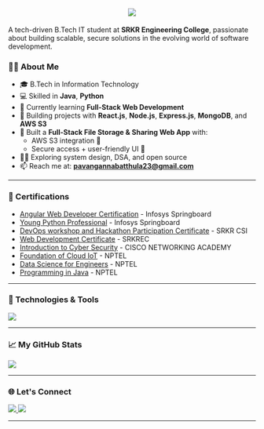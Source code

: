 <h1 align="center">
    <img src="https://readme-typing-svg.herokuapp.com/?font=Inter&size=48&center=true&vCenter=true&width=500&height=70&color=4493F8&duration=4000&lines=Hi+There!+👋;+I'm+Pavan+Kumar!;" />
</h1>

<p>A tech-driven B.Tech IT student at <strong>SRKR Engineering College</strong>, passionate about building scalable, secure solutions in the evolving world of software development.</p>

### 👨‍💻 About Me
- 🎓 B.Tech in Information Technology
- 💻 Skilled in **Java**, **Python**  
- 🌱 Currently learning **Full-Stack Web Development**
- 🔭 Building projects with **React.js**, **Node.js**, **Express.js**, **MongoDB**, and **AWS S3**
- 🚀 Built a **Full-Stack File Storage & Sharing Web App** with:
  - AWS S3 integration 📂
  - Secure access + user-friendly UI 🔐
- 🧑‍💻 Exploring system design, DSA, and open source  
- 📫 Reach me at: **pavangannabatthula23@gmail.com**

---
### 🏅 Certifications
- [Angular Web Developer Certification](https://github.com/thepavan23/certifications/blob/main/Infosy%20Springboard%20Angular%20web%20developer%20certification.pdf) - Infosys Springboard
- [Young Python Professional](https://github.com/thepavan23/certifications/blob/main/Infosys%20Springboard%20python%20certificate%20Pavan%20(1).pdf) - Infosys Springboard
- [DevOps workshop and Hackathon Participation Certificate](https://github.com/thepavan23/certifications/blob/main/Workshop%20%26%20Hackathon%20Certificates.pdf) - SRKR CSI
- [Web Development Certificate](https://github.com/thepavan23/certifications/blob/main/IT-STP-24-020%20certificate.pdf) - SRKREC
- [Introduction to Cyber Security](https://github.com/thepavan23/certifications/blob/main/PAVAN%20KUMARGANNABATHULA-SKL_2023_SRKR_IC-certificate%20(1).pdf) - CISCO NETWORKING ACADEMY
- [Foundation of Cloud IoT](https://github.com/thepavan23/certifications/blob/main/Foundation%20of%20Cloud%20IoT%20Edge%20ML%20NPTEL%20certificate.pdf) - NPTEL
- [Data Science for Engineers](https://github.com/thepavan23/certifications/blob/main/Nptel%20Data%20Science%20for%20Engineers%20certificate.pdf) - NPTEL
- [Programming in Java](https://github.com/thepavan23/certifications/blob/main/Nptel%20certificate%20Programming%20In%20Java.pdf) - NPTEL
---
### 🔧 Technologies & Tools

<p align="left">
  <img src="https://skillicons.dev/icons?i=html,css,js,react,nodejs,expressjs,mongodb,java,py,git,aws,vscode,linux,postman" />
</p>

---

### 📈 My GitHub Stats

<p align="left">
  <img src="https://github-readme-stats.vercel.app/api/top-langs/?username=thepavan23&layout=compact&theme=tokyonight" />
</p>

---

### 🌐 Let's Connect

<p>
  <a href="https://www.linkedin.com/in/pavan-kumar-gannabathula" target="_blank">
    <img src="https://img.shields.io/badge/LinkedIn-blue?style=for-the-badge&logo=linkedin">
  </a>
  <a href="mailto:pavangannabatthula23@gmail.com" target="_blank">
    <img src="https://img.shields.io/badge/Gmail-red?style=for-the-badge&logo=gmail">
  </a>

---


<!--
**thepavan23/thepavan23** is a ✨ _special_ ✨ repository because its `README.md` (this file) appears on your GitHub profile.

Here are some ideas to get you started:

- 🔭 I’m currently working on ...
- 🌱 I’m currently learning ...
- 👯 I’m looking to collaborate on ...
- 🤔 I’m looking for help with ...
- 💬 Ask me about ...
- 📫 How to reach me: ...
- 😄 Pronouns: ...
- ⚡ Fun fact: ...
-->

